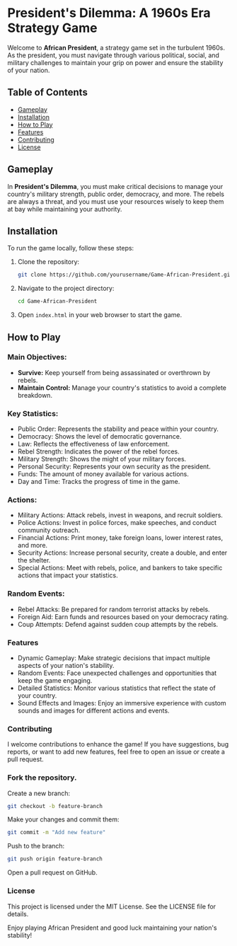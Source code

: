 # President's Dilemma: A 1960s Era Strategy Game

Welcome to **African President**, a strategy game set in the turbulent 1960s. As the president, you must navigate through various political, social, and military challenges to maintain your grip on power and ensure the stability of your nation.

## Table of Contents

- [Gameplay](#gameplay)
- [Installation](#installation)
- [How to Play](#how-to-play)
- [Features](#features)
- [Contributing](#contributing)
- [License](#license)

## Gameplay

In **President's Dilemma**, you must make critical decisions to manage your country's military strength, public order, democracy, and more. The rebels are always a threat, and you must use your resources wisely to keep them at bay while maintaining your authority.

## Installation

To run the game locally, follow these steps:

1. Clone the repository:
    ```sh
    git clone https://github.com/yourusername/Game-African-President.git
    ```
2. Navigate to the project directory:
    ```sh
    cd Game-African-President
    ```
3. Open `index.html` in your web browser to start the game.

## How to Play

### Main Objectives:
- **Survive:** Keep yourself from being assassinated or overthrown by rebels.
- **Maintain Control:** Manage your country's statistics to avoid a complete breakdown.

### Key Statistics:
- Public Order: Represents the stability and peace within your country.
- Democracy: Shows the level of democratic governance.
- Law: Reflects the effectiveness of law enforcement.
- Rebel Strength: Indicates the power of the rebel forces.
- Military Strength: Shows the might of your military forces.
- Personal Security: Represents your own security as the president.
- Funds: The amount of money available for various actions.
- Day and Time: Tracks the progress of time in the game.

### Actions:
- Military Actions: Attack rebels, invest in weapons, and recruit soldiers.
- Police Actions: Invest in police forces, make speeches, and conduct community outreach.
- Financial Actions: Print money, take foreign loans, lower interest rates, and more.
- Security Actions: Increase personal security, create a double, and enter the shelter.
- Special Actions: Meet with rebels, police, and bankers to take specific actions that impact your statistics.

### Random Events:
- Rebel Attacks: Be prepared for random terrorist attacks by rebels.
- Foreign Aid: Earn funds and resources based on your democracy rating.
- Coup Attempts: Defend against sudden coup attempts by the rebels.

### Features
- Dynamic Gameplay: Make strategic decisions that impact multiple aspects of your nation's stability.
- Random Events: Face unexpected challenges and opportunities that keep the game engaging.
- Detailed Statistics: Monitor various statistics that reflect the state of your country.
- Sound Effects and Images: Enjoy an immersive experience with custom sounds and images for different actions and events.

### Contributing
I welcome contributions to enhance the game! If you have suggestions, bug reports, or want to add new features, feel free to open an issue or create a pull request.

### Fork the repository.
Create a new branch:
```sh
git checkout -b feature-branch
```
Make your changes and commit them:
```sh
git commit -m "Add new feature"
```
Push to the branch:
```sh
git push origin feature-branch
```
Open a pull request on GitHub.

### License
This project is licensed under the MIT License. See the LICENSE file for details.

Enjoy playing African President and good luck maintaining your nation's stability!
